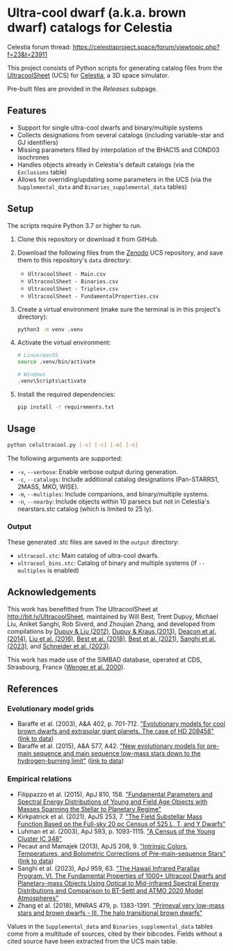 # Ultra-cool dwarf (a.k.a. brown dwarf) catalogs for Celestia

Celestia forum thread: https://celestiaproject.space/forum/viewtopic.php?f=23&t=23911

This project consists of Python scripts for generating catalog files from the [UltracoolSheet](http://bit.ly/UltracoolSheet) (UCS) for [Celestia](https://github.com/CelestiaProject/Celestia), a 3D space simulator.

Pre-built files are provided in the *Releases* subpage.

## Features

- Support for single ultra-cool dwarfs and binary/multiple systems
- Collects designations from several catalogs (including variable-star and GJ identifiers)
- Missing parameters filled by interpolation of the BHAC15 and COND03 isochrones
- Handles objects already in Celestia's default catalogs (via the `Exclusions` table)
- Allows for overriding/updating some parameters in the UCS (via the `Supplemental_data` and `Binaries_supplemental_data` tables)

## Setup

The scripts require Python 3.7 or higher to run.

1. Clone this repository or download it from GitHub.

2. Download the following files from the [Zenodo](https://zenodo.org/records/13993077) UCS repository, and save them to this repository's `data` directory:
    - `UltracoolSheet - Main.csv`
    - `UltracoolSheet - Binaries.csv`
    - `UltracoolSheet - Triples+.csv`
    - `UltracoolSheet - FundamentalProperties.csv`

3. Create a virtual environment (make sure the terminal is in this project's directory):
    ```bash
    python3 -m venv .venv
    ```

4. Activate the virtual environment:
    ```bash
    # Linux/macOS
    source .venv/bin/activate

    # Windows
    .venv\Scripts\activate
    ```

3. Install the required dependencies:
   ```bash
   pip install -r requirements.txt
   ```

## Usage

   ```bash
   python celultracool.py [-v] [-c] [-m] [-n]
   ```

The following arguments are supported:

- `-v`, `--verbose`: Enable verbose output during generation.
- `-c`, `--catalogs`: Include additional catalog designations (Pan-STARRS1, 2MASS, MKO, WISE).
- `-m`, `--multiples`: Include companions, and binary/multiple systems.
- `-n`, `--nearby`: Include objects within 10 parsecs but not in Celestia's nearstars.stc catalog (which is limited to 25 ly).

### Output

These generated .stc files are saved in the `output` directory:

- `ultracool.stc`: Main catalog of ultra-cool dwarfs.
- `ultracool_bins.stc`: Catalog of binary and multiple systems (if `--multiples` is enabled)

## Acknowledgements

This work has benefitted from The UltracoolSheet at http://bit.ly/UltracoolSheet, maintained by Will Best, Trent Dupuy, Michael Liu, Aniket Sanghi, Rob Siverd, and Zhoujian Zhang, and developed from compilations by [Dupuy & Liu (2012)](http://adsabs.harvard.edu/abs/2012ApJS..201...19D), [Dupuy & Kraus (2013)](http://adsabs.harvard.edu/abs/2013Sci...341.1492D), [Deacon et al. (2014)](https://ui.adsabs.harvard.edu/abs/2014ApJ...792..119D), [Liu et al. (2016)](http://adsabs.harvard.edu/abs/2016ApJ...833...96L), [Best et al. (2018)](http://adsabs.harvard.edu/abs/2018ApJS..234....1B), [Best et al. (2021)](https://ui.adsabs.harvard.edu/abs/2021AJ....161...42B), [Sanghi et al. (2023)](https://ui.adsabs.harvard.edu/abs/2023ApJ...959...63S), and [Schneider et al. (2023)](https://ui.adsabs.harvard.edu/abs/2023AJ....166..103S).	

This work has made use of the SIMBAD database, operated at CDS, Strasbourg, France ([Wenger et al. 2000](https://ui.adsabs.harvard.edu/abs/2000A%26AS..143....9W)).

## References

### Evolutionary model grids

- Baraffe et al. (2003), A&A 402, p. 701-712. ["Evolutionary models for cool brown dwarfs and extrasolar giant planets. The case of HD 209458"](https://ui.adsabs.harvard.edu/abs/2003A&A...402..701B) ([link to data](https://perso.ens-lyon.fr/isabelle.baraffe/COND03_models))
- Baraffe et al. (2015), A&A 577, A42. ["New evolutionary models for pre-main sequence and main sequence low-mass stars down to the hydrogen-burning limit"](https://ui.adsabs.harvard.edu/abs/2015A&A...577A..42B) ([link to data](https://perso.ens-lyon.fr/isabelle.baraffe/BHAC15dir/))

### Empirical relations

- Filippazzo et al. (2015), ApJ 810, 158. ["Fundamental Parameters and Spectral Energy Distributions of Young and Field Age Objects with Masses Spanning the Stellar to Planetary Regime"](https://ui.adsabs.harvard.edu/abs/2015ApJ...810..158F)
- Kirkpatrick et al. (2021), ApJS 253, 7. ["The Field Substellar Mass Function Based on the Full-sky 20 pc Census of 525 L, T, and Y Dwarfs"](https://ui.adsabs.harvard.edu/abs/2021ApJS..253....7K)
- Luhman et al. (2003), ApJ 593, p. 1093-1115. ["A Census of the Young Cluster IC 348"](https://ui.adsabs.harvard.edu/abs/2003ApJ...593.1093L)
- Pecaut and Mamajek (2013), ApJS 208, 9. ["Intrinsic Colors, Temperatures, and Bolometric Corrections of Pre-main-sequence Stars"](https://ui.adsabs.harvard.edu/abs/2013ApJS..208....9P) ([link to data](https://www.pas.rochester.edu/~emamajek/EEM_dwarf_UBVIJHK_colors_Teff.txt))
- Sanghi et al. (2023), ApJ 959, 63. ["The Hawaii Infrared Parallax Program. VI. The Fundamental Properties of 1000+ Ultracool Dwarfs and Planetary-mass Objects Using Optical to Mid-infrared Spectral Energy Distributions and Comparison to BT-Settl and ATMO 2020 Model Atmospheres"](https://ui.adsabs.harvard.edu/abs/2023ApJ...959...63S)
- Zhang et al. (2018), MNRAS 479, p. 1383-1391. ["Primeval very low-mass stars and brown dwarfs - III. The halo transitional brown dwarfs"](https://ui.adsabs.harvard.edu/abs/2018MNRAS.479.1383Z)

Values in the `Supplemental_data` and `Binaries_supplemental_data` tables come from a multitude of sources, cited by their bibcodes. Fields without a cited source have been extracted from the UCS main table.

